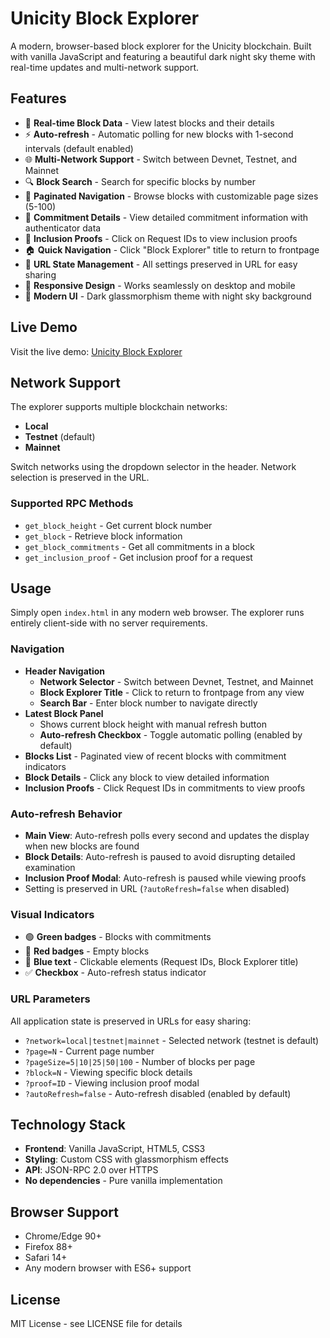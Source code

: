 # Unicity Block Explorer

A modern, browser-based block explorer for the Unicity blockchain. Built with vanilla JavaScript and featuring a beautiful dark night sky theme with real-time updates and multi-network support.

## Features

- 🌟 **Real-time Block Data** - View latest blocks and their details
- ⚡ **Auto-refresh** - Automatic polling for new blocks with 1-second intervals (default enabled)
- 🌐 **Multi-Network Support** - Switch between Devnet, Testnet, and Mainnet
- 🔍 **Block Search** - Search for specific blocks by number
- 📄 **Paginated Navigation** - Browse blocks with customizable page sizes (5-100)
- 🔗 **Commitment Details** - View detailed commitment information with authenticator data
- 🔐 **Inclusion Proofs** - Click on Request IDs to view inclusion proofs
- 🏠 **Quick Navigation** - Click "Block Explorer" title to return to frontpage
- 🔗 **URL State Management** - All settings preserved in URL for easy sharing
- 📱 **Responsive Design** - Works seamlessly on desktop and mobile
- 🎨 **Modern UI** - Dark glassmorphism theme with night sky background

## Live Demo

Visit the live demo: [Unicity Block Explorer](https://unicitynetwork.github.io/smt-explorer)

## Network Support

The explorer supports multiple blockchain networks:

- **Local**
- **Testnet** (default)
- **Mainnet**

Switch networks using the dropdown selector in the header. Network selection is preserved in the URL.

### Supported RPC Methods

- `get_block_height` - Get current block number
- `get_block` - Retrieve block information
- `get_block_commitments` - Get all commitments in a block
- `get_inclusion_proof` - Get inclusion proof for a request

## Usage

Simply open `index.html` in any modern web browser. The explorer runs entirely client-side with no server requirements.

### Navigation

- **Header Navigation** 
  - **Network Selector** - Switch between Devnet, Testnet, and Mainnet
  - **Block Explorer Title** - Click to return to frontpage from any view
  - **Search Bar** - Enter block number to navigate directly
- **Latest Block Panel** 
  - Shows current block height with manual refresh button
  - **Auto-refresh Checkbox** - Toggle automatic polling (enabled by default)
- **Blocks List** - Paginated view of recent blocks with commitment indicators
- **Block Details** - Click any block to view detailed information
- **Inclusion Proofs** - Click Request IDs in commitments to view proofs

### Auto-refresh Behavior

- **Main View**: Auto-refresh polls every second and updates the display when new blocks are found
- **Block Details**: Auto-refresh is paused to avoid disrupting detailed examination
- **Inclusion Proof Modal**: Auto-refresh is paused while viewing proofs
- Setting is preserved in URL (`?autoRefresh=false` when disabled)

### Visual Indicators

- 🟢 **Green badges** - Blocks with commitments
- 🔴 **Red badges** - Empty blocks
- 🔵 **Blue text** - Clickable elements (Request IDs, Block Explorer title)
- ✅ **Checkbox** - Auto-refresh status indicator

### URL Parameters

All application state is preserved in URLs for easy sharing:

- `?network=local|testnet|mainnet` - Selected network (testnet is default)
- `?page=N` - Current page number
- `?pageSize=5|10|25|50|100` - Number of blocks per page
- `?block=N` - Viewing specific block details
- `?proof=ID` - Viewing inclusion proof modal
- `?autoRefresh=false` - Auto-refresh disabled (enabled by default)

## Technology Stack

- **Frontend**: Vanilla JavaScript, HTML5, CSS3
- **Styling**: Custom CSS with glassmorphism effects
- **API**: JSON-RPC 2.0 over HTTPS
- **No dependencies** - Pure vanilla implementation

## Browser Support

- Chrome/Edge 90+
- Firefox 88+
- Safari 14+
- Any modern browser with ES6+ support

## License

MIT License - see LICENSE file for details